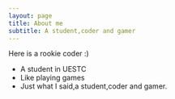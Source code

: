 ```yaml
---
layout: page
title: About me
subtitle: A student,coder and gamer
---
```


Here is a rookie coder :)

- A student in UESTC
- Like playing games
- Just what I said,a student,coder and gamer.
